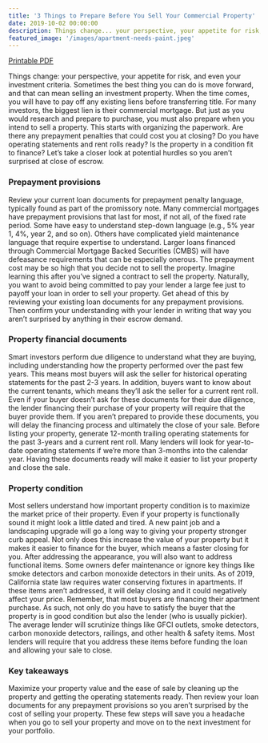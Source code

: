 ```yaml
---
title: '3 Things to Prepare Before You Sell Your Commercial Property'
date: 2019-10-02 00:00:00
description: Things change... your perspective, your appetite for risk, and even your investment criteria. Sometimes the best thing you can do is move forward, and that can mean selling an investment property. When the time comes, you will have to pay off any existing liens before transferring title. For many investors, the biggest lien is their commercial mortgage. But just as you would research and prepare to purchase, you must also prepare when you intend to sell a property. Let’s take a closer look at potential hurdles so you aren’t surprised at close of escrow. 
featured_image: '/images/apartment-needs-paint.jpeg'
---
```


<a href="/assets/pdfs/201910-3ThingsToPrepareBeforeYouSellYourProperty.pdf"  class="js-no-ajax"><i class="fas fa-file-pdf"></i> Printable PDF</a>


Things change: your perspective, your appetite for risk, and even your investment criteria. Sometimes the best thing you can do is move forward, and that can mean selling an investment property. When the time comes, you will have to pay off any existing liens before transferring title. For many investors, the biggest lien is their commercial mortgage. But just as you would research and prepare to purchase, you must also prepare when you intend to sell a property. This starts with organizing the paperwork. Are there any prepayment penalties that could cost you at closing? Do you have operating statements and rent rolls ready? Is the property in a condition fit to finance? Let’s take a closer look at potential hurdles so you aren’t surprised at close of escrow.

### Prepayment provisions ###

Review your current loan documents for prepayment penalty language, typically found as part of the promissory note. Many commercial mortgages have prepayment provisions that last for most, if not all, of the fixed rate period. Some have easy to understand step-down language (e.g., 5% year 1, 4%, year 2, and so on). Others have complicated yield maintenance language that require expertise to understand. Larger loans financed through Commercial Mortgage Backed Securities (CMBS) will have defeasance requirements that can be especially onerous. The prepayment cost may be so high that you decide not to sell the property. Imagine learning this after you’ve signed a contract to sell the property. Naturally, you want to avoid being committed to pay your lender a large fee just to payoff your loan in order to sell your property. Get ahead of this by reviewing your existing loan documents for any prepayment provisions. Then confirm your understanding with your lender in writing that way you aren’t surprised by anything in their escrow demand.

### Property financial documents ###

Smart investors perform due diligence to understand what they are buying, including understanding how the property performed over the past few years. This means most buyers will ask the seller for historical operating statements for the past 2-3 years. In addition, buyers want to know about the current tenants, which means they’ll ask the seller for a current rent roll. Even if your buyer doesn’t ask for these documents for their due diligence, the lender financing their purchase of your property will require that the buyer provide them. If you aren’t prepared to provide these documents, you will delay the financing process and ultimately the close of your sale. Before listing your property, generate 12-month trailing operating statements for the past 3-years and a current rent roll. Many lenders will look for year-to-date operating statements if we’re more than 3-months into the calendar year. Having these documents ready will make it easier to list your property and close the sale.

### Property condition ###

Most sellers understand how important property condition is to maximize the market price of their property. Even if your property is functionally sound it might look a little dated and tired. A new paint job and a landscaping upgrade will go a long way to giving your property stronger curb appeal. Not only does this increase the value of your property but it makes it easier to finance for the buyer, which means a faster closing for you. After addressing the appearance, you will also want to address functional items. Some owners defer maintenance or ignore key things like smoke detectors and carbon monoxide detectors in their units. As of 2019, California state law requires water conserving fixtures in apartments. If these items aren’t addressed, it will delay closing and it could negatively affect your price. Remember, that most buyers are financing their apartment purchase. As such, not only do you have to satisfy the buyer that the property is in good condition but also the lender (who is usually pickier). The average lender will scrutinize things like GFCI outlets, smoke detectors, carbon monoxide detectors, railings, and other health & safety items. Most lenders will require that you address these items before funding the loan and allowing your sale to close.

### Key takeaways ### 

Maximize your property value and the ease of sale by cleaning up the property and getting the operating statements ready. Then review your loan documents for any prepayment provisions so you aren’t surprised by the cost of selling your property. These few steps will save you a headache when you go to sell your property and move on to the next investment for your portfolio. 
